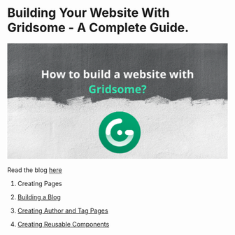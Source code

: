 # Building Your Website With Gridsome - A Complete Guide.

![cover image](https://github.com/ShahrukhAhmed89/gridsome-tutorial/blob/master/cover.png)

Read the blog [here](https://stuffwelearned.com/blog/building-your-website-with-gridsome-a-complete-guide/)

1) Creating Pages

2) [Building a Blog](https://github.com/ShahrukhAhmed89/gridsome-tutorial/tree/Building-The-Blog)

3) [Creating Author and Tag Pages](https://github.com/ShahrukhAhmed89/gridsome-tutorial/tree/Creating-Author-and-Tag-Pages)

4) [Creating Reusable Components](https://github.com/ShahrukhAhmed89/gridsome-tutorial/tree/Creating-Reusable-Components)
